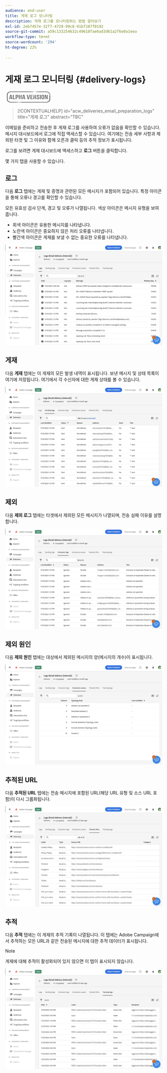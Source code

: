 ```yaml
---
audience: end-user
title: 게재 로그 모니터링
description: 게재 로그를 모니터링하는 방법 알아보기
exl-id: 2eb7457e-32f7-4729-99c8-91bf287f0192
source-git-commit: a59c133254632c49618fae6ad3d61a2f6e0a1eea
workflow-type: tm+mt
source-wordcount: '294'
ht-degree: 22%

---
```


# 게재 로그 모니터링 {#delivery-logs}

![](../assets/do-not-localize/badge.png)

>[!CONTEXTUALHELP]
>id="acw_deliveries_email_preparation_logs"
>title="게재 로그"
>abstract="TBC"

이메일을 준비하고 전송한 후 게재 로그를 사용하여 오류가 없음을 확인할 수 있습니다. 메시지 대시보드에서 로그에 직접 액세스할 수 있습니다. 여기에는 전송 세부 사항과 제외된 타겟 및 그 이유와 함께 오픈과 클릭 등의 추적 정보가 표시됩니다.

로그를 보려면 게재 대시보드에 액세스하고 **로그** 버튼을 클릭합니다.

몇 가지 탭을 사용할 수 있습니다.

## 로그

다음 **로그** 탭에는 게재 및 증명과 관련된 모든 메시지가 포함되어 있습니다. 특정 아이콘을 통해 오류나 경고를 확인할 수 있습니다.

모든 유효성 검사 단계, 경고 및 오류가 나열됩니다. 색상 아이콘은 메시지 유형을 보여줍니다.

* 회색 아이콘은 유용한 메시지를 나타냅니다.
* 노란색 아이콘은 중요하지 않은 처리 오류를 나타냅니다.
* 빨간색 아이콘은 게재를 보낼 수 없는 중요한 오류를 나타냅니다.

![](assets/logs.png)

## 게재

다음 **게재** 탭에는 이 게재의 모든 발생 내역이 표시됩니다. 보낸 메시지 및 상태 목록이 여기에 저장됩니다. 여기에서 각 수신자에 대한 게재 상태를 볼 수 있습니다.

![](assets/logs2.png)

## 제외

다음 **제외 로그** 탭에는 타겟에서 제외된 모든 메시지가 나열되며, 전송 실패 이유를 설명합니다.

![](assets/logs3.png)

## 제외 원인

다음 **제외 원인** 탭에는 대상에서 제외된 메시지의 양(메시지의 개수)이 표시됩니다.

![](assets/logs4.png)

## 추적된 URL

다음 **추적된 URL** 탭에는 전송 메시지에 포함된 URL(해당 URL 유형 및 소스 URL 포함)이 다시 그룹화됩니다.

![](assets/logs5.png)

## 추적

다음 **추적** 탭에는 이 게재의 추적 기록이 나열됩니다. 이 탭에는 Adobe Campaign에서 추적하는 모든 URL과 같은 전송된 메시지에 대한 추적 데이터가 표시됩니다.

>[!NOTE]
>
>게재에 대해 추적이 활성화되어 있지 않으면 이 탭이 표시되지 않습니다.

![](assets/logs6.png)
